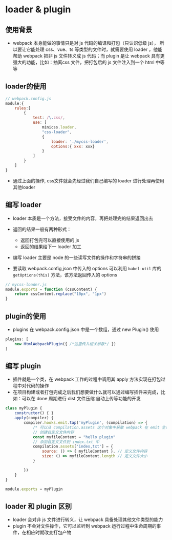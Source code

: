 
# loader & plugin

## 使用背景

- webpack 本身能做的事情只是对 js 代码的编译和打包（只认识低级 js）， 所以要让它能处理 css、vue、ts 等类型的文件时，就需要使用 loader ，他能帮助 webpack 把非 js 文件转义成 js 代码；而 plugin 是让 webpack 具有更强大的功能，比如：抽离css 文件，把打包后的 js 文件注入到一个 html 中等等

## loader的使用

```js
// webpack.config.js
module:{
    rules:[
        {
            test: /\.css/,
            use: [
                minicss.loader, 
                "css-loader", 
                {
                    loader: './mycss-loader', 
                    options:{ xxx: xxx}
                }
            ]
        }
    ]
}
```

- 通过上面的操作, css文件就会先经过我们自己编写的 loader 进行处理再使用其他loader


## 编写 loader
- loader 本质是一个方法，接受文件的内容，再把处理完的结果返回出去
- 返回的结果一般有两种形式：
    - 返回打包完可以直接使用的 js
    - 返回的结果给下一 loader 加工

- 编写 loader 主要是 node 的一些读写文件的操作和字符串的拼接

- 要读取 webpack.config,json 中传入的 options 可以利用 `babel-util` 库的 `getOptions(this)` 方法，该方法返回传入的 options 

```js
// mycss-loader.js
module.exports = function (cssContent) {
    return cssContent.replace("10px", "1px")
}
```

## plugin的使用

- plugins 在 webpack.config.json 中是一个数组，通过 new Plugin() 使用

```js
plugins: [
    new HtmlWebpackPlugin({ /*这里传入相关参数*/ })
]
```

## 编写 plugin 

- 插件就是一个类，在 webpack 工作的过程中调用其 apply 方法实现在打包过程中对代码的操作
- 在项目构建或者打包完成之后我们想要做什么就可以通过编写插件来完成，比如：可以在 done 周期进行 dist 文件压缩 自动上传等功能的开发


```js
class myPlugin {
    constructor() { }
    apply(compiler) {
        compiler.hooks.emit.tap('myPlugin', (compilation) => {
            /* 可以从 compilation.assets 这个对象中获取 webpack 在 emit 生命周期编译的产物*/
            // 创建自定义文件内容
            const myfileContent = "hello plugin"
            // 添加自定义文件到 index.txt 中
            compilation.assets['index,txt'] = {
                source: () => { myfileContent }, // 定义文件内容
                size: () => myfileContent.length // 定义文件大小
            }

        })
    }
}

module.exports = myPlugin
```

## loader 和 plugin 区别

- loader 会对非 js 文件进行转义，让 webpack 具备处理其他文件类型的能力
- plugin 不会对文件操作，它可以监听到 webpack 运行过程中生命周期的事件，在相应时期改变打包产物
